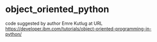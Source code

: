 # object_oriented_python
code suggested by author Emre Kutlug at URL https://developer.ibm.com/tutorials/object-oriented-programming-in-python/
